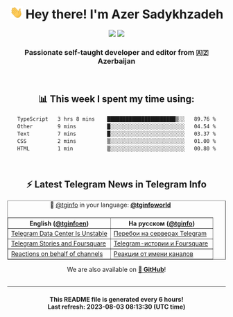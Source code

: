 <div align="center">
	<div>
		<h1>
      <img src="./assets/hi.gif" width="30px"> Hey there! I'm Azer Sadykhzadeh
    </h1>
    <img height="18" src="https://komarev.com/ghpvc/?username=sadykhzadeh&label=Views&color=2081c1&style=flat-square" />
		<a href="https://wakatime.com/Azer"> <img height="18" src="https://wakatime.com/badge/user/f80ae27a-c328-426f-a381-bc84136e2dd6.svg" /> </a>
    <h3>
      Passionate self-taught developer and editor from 🇦🇿 Azerbaijan
    </h3>
  </div>
  <br>

<h2>📊 This week I spent my time using:</h2>

<!--START_SECTION:waka-->

```txt
TypeScript   3 hrs 8 mins    ██████████████████████▒░░   89.76 %
Other        9 mins          █░░░░░░░░░░░░░░░░░░░░░░░░   04.54 %
Text         7 mins          █░░░░░░░░░░░░░░░░░░░░░░░░   03.37 %
CSS          2 mins          ▒░░░░░░░░░░░░░░░░░░░░░░░░   01.00 %
HTML         1 min           ▒░░░░░░░░░░░░░░░░░░░░░░░░   00.80 %
```

<!--END_SECTION:waka-->

<br>

<h2>⚡️ Latest Telegram News in Telegram Info</h2>
  <table border>
		<tr>
			<th width="50%">English (<a href="https://t.me/tginfoen">@tginfoen</a>)</th>
			<th>На русском (<a href="https://t.me/tginfo">@tginfo</a>)</th>
		</tr>
		<caption>🚩 <a href="https://t.me/tginfo">@tginfo</a> in your language: <a href="https://t.me/tginfoworld"><b>@tginfoworld</b></a><caption/>
  <tr><td><a href="https://t.me/tginfoen/1684">Telegram Data Center Is Unstable</a></td>
    <td><a href="https://t.me/tginfo/3713">Перебои на серверах Telegram</a></td></tr><tr><td><a href="https://t.me/tginfoen/1683">Telegram Stories and Foursquare</a></td>
    <td><a href="https://t.me/tginfo/3712">Telegram-истории и Foursquare</a></td></tr><tr><td><a href="https://t.me/tginfoen/1682">Reactions on behalf of channels</a></td>
    <td><a href="https://t.me/tginfo/3711">Реакции от имени каналов</a></td></tr>
</table>
We are also available on <a href="https://github.com/tginfo"><b>🐙 GitHub</b></a>!
</div>

<br>
<hr>
<h4 align="center">This README file is generated <b>every 6 hours</b>!</br>Last refresh: <b>2023-08-03 08:13:30 (UTC time)</b></h4>
